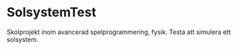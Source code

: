 # SolsystemTest
Skolprojekt inom avancerad spelprogrammering, fysik. Testa att simulera ett solsystem.
